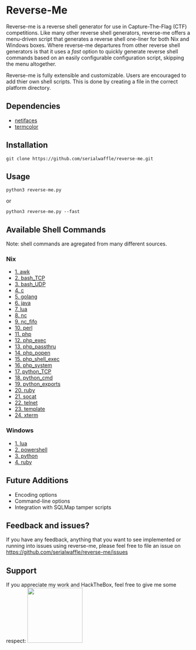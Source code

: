 # Reverse-Me
Reverse-me is a reverse shell generator for use in Capture-The-Flag (CTF) competitions.  Like many other reverse shell generators, reverse-me offers a menu-driven script that generates a reverse shell one-liner for both Nix and Windows boxes.  Where reverse-me departures from other reverse shell generators is that it uses a *fast* option to quickly generate reverse shell commands based on an easily configurable configuration script, skipping the menu altogether.   

Reverse-me is fully extensible and customizable.  Users are encouraged to add thier own shell scripts.  This is done by creating a file in the correct platform directory.  

## Dependencies 
- [netifaces](https://pypi.org/project/netifaces/)
- [termcolor](https://pypi.org/project/termcolor/)


## Installation
```
git clone https://github.com/serialwaffle/reverse-me.git
```

## Usage
```
python3 reverse-me.py 
```
or
```
python3 reverse-me.py --fast
```

## Available Shell Commands
Note: shell commands are agregated from many different sources.
### Nix

- [1. awk](https://github.com/serialwaffle/reverse-me/blob/master/cmds/nix/awk)
- [2. bash_TCP](https://github.com/serialwaffle/reverse-me/blob/master/cmds/nix/bash_TCP)
- [3. bash_UDP](https://github.com/serialwaffle/reverse-me/blob/master/cmds/nix/bash_UDP)
- [4. c](https://github.com/serialwaffle/reverse-me/blob/master/cmds/nix/c)
- [5. golang](https://github.com/serialwaffle/reverse-me/blob/master/cmds/nix/golang)
- [6. java](https://github.com/serialwaffle/reverse-me/blob/master/cmds/nix/java)
- [7. lua](https://github.com/serialwaffle/reverse-me/blob/master/cmds/nix/lua)
- [8. nc](https://github.com/serialwaffle/reverse-me/blob/master/cmds/nix/nc)
- [9. nc_fifo](https://github.com/serialwaffle/reverse-me/blob/master/cmds/nix/nc_fifo)
- [10. perl](https://github.com/serialwaffle/reverse-me/blob/master/cmds/nix/perl)
- [11. php](https://github.com/serialwaffle/reverse-me/blob/master/cmds/nix/php)
- [12. php_exec](https://github.com/serialwaffle/reverse-me/blob/master/cmds/nix/php_exec)
- [13. php_passthru](https://github.com/serialwaffle/reverse-me/blob/master/cmds/nix/php_passthru)
- [14. php_popen](https://github.com/serialwaffle/reverse-me/blob/master/cmds/nix/php_popen)
- [15. php_shell_exec](https://github.com/serialwaffle/reverse-me/blob/master/cmds/nix/php_shell_exec)
- [16. php_system](https://github.com/serialwaffle/reverse-me/blob/master/cmds/nix/php_system)
- [17. python_TCP](https://github.com/serialwaffle/reverse-me/blob/master/cmds/nix/python_TCP)
- [18. python_cmd](https://github.com/serialwaffle/reverse-me/blob/master/cmds/nix/python_cmd)
- [19. python_exports](https://github.com/serialwaffle/reverse-me/blob/master/cmds/nix/python_exports)
- [20. ruby](https://github.com/serialwaffle/reverse-me/blob/master/cmds/nix/ruby)
- [21. socat](https://github.com/serialwaffle/reverse-me/blob/master/cmds/nix/socat)
- [22. telnet](https://github.com/serialwaffle/reverse-me/blob/master/cmds/nix/telnet)
- [23. template](https://github.com/serialwaffle/reverse-me/blob/master/cmds/nix/template)
- [24. xterm](https://github.com/serialwaffle/reverse-me/blob/master/cmds/nix/xterm)

### Windows
- [1. lua](https://github.com/serialwaffle/reverse-me/blob/master/cmds/win/lua)
- [2. powershell](https://github.com/serialwaffle/reverse-me/blob/master/cmds/win/powershell)
- [3. python](https://github.com/serialwaffle/reverse-me/blob/master/cmds/win/python)
- [4. ruby](https://github.com/serialwaffle/reverse-me/blob/master/cmds/win/ruby)


## Future Additions
- Encoding options
- Command-line options
- Integration with SQLMap tamper scripts

## Feedback and issues?
If you have any feedback, anything that you want to see implemented or running into issues using reverse-me, please feel free to file an issue on https://github.com/serialwaffle/reverse-me/issues


## Support
If you appreciate my work and HackTheBox, feel free to give me some respect: <a href="https://www.hackthebox.eu/profile/5305"><img src="https://www.hackthebox.eu/badge/image/5305" width="150"></a>

